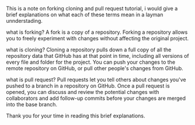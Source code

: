 This is a note on forking cloning and pull request tutorial, i would give a brief explanations on what each of these terms mean in a layman unnderstading.

what is forking?
A fork is a copy of a repository. Forking a repository allows you to freely experiment with changes without affecting the original project.

what is cloning?
Cloning a repository pulls down a full copy of all the repository data that GitHub has at that point in time, including all versions of every file and folder for the project. You can push your changes to the remote repository on GitHub, or pull other people's changes from GitHub.

what is pull request?
Pull requests let you tell others about changes you've pushed to a branch in a repository on GitHub. Once a pull request is opened, you can discuss and review the potential changes with collaborators and add follow-up commits before your changes are merged into the base branch.

Thank you for your time in reading this brief explanations.